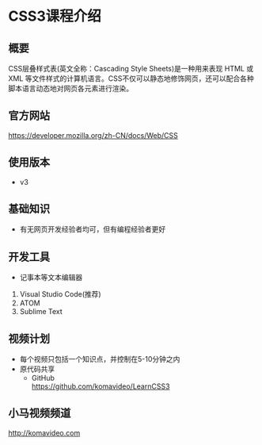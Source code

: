 CSS3课程介绍
============

## 概要

CSS层叠样式表(英文全称：Cascading Style Sheets)是一种用来表现 HTML 或 XML 等文件样式的计算机语言。CSS不仅可以静态地修饰网页，还可以配合各种脚本语言动态地对网页各元素进行渲染。

## 官方网站

https://developer.mozilla.org/zh-CN/docs/Web/CSS

## 使用版本

+ v3

## 基础知识

+ 有无网页开发经验者均可，但有编程经验者更好

## 开发工具

* 记事本等文本编辑器
 1. Visual Studio Code(推荐)
 2. ATOM
 3. Sublime Text

## 视频计划
* 每个视频只包括一个知识点，并控制在5-10分钟之内
* 原代码共享
  - GitHub  
    https://github.com/komavideo/LearnCSS3

## 小马视频频道

http://komavideo.com
